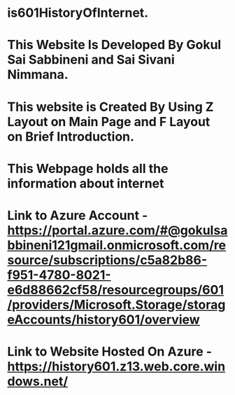 # is601HistoryOfInternet.
# This Website Is Developed By Gokul Sai Sabbineni and Sai Sivani Nimmana.
# This website is Created By Using Z Layout on Main Page and F Layout on Brief Introduction.
# This Webpage holds all the information about internet
# Link to Azure Account - https://portal.azure.com/#@gokulsabbineni121gmail.onmicrosoft.com/resource/subscriptions/c5a82b86-f951-4780-8021-e6d88662cf58/resourcegroups/601/providers/Microsoft.Storage/storageAccounts/history601/overview
# Link to Website Hosted On Azure - https://history601.z13.web.core.windows.net/
